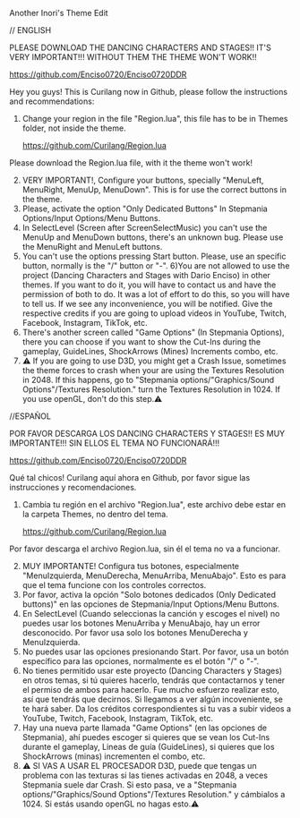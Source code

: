 Another Inori's Theme Edit

// ENGLISH

PLEASE DOWNLOAD THE DANCING CHARACTERS AND STAGES!! IT'S VERY IMPORTANT!!! WITHOUT THEM THE THEME
WON'T WORK!!

https://github.com/Enciso0720/Enciso0720DDR

Hey you guys! This is Curilang now in Github, please follow the instructions and recommendations:
1) Change your region in the file "Region.lua", this file has to be in Themes folder, not inside the theme.

   https://github.com/Curilang/Region.lua

Please download the Region.lua file, with it the theme won't work!

2) VERY IMPORTANT!, Configure your buttons, specially "MenuLeft, MenuRight, MenuUp, MenuDown". This is for use the
   correct buttons in the theme.
3) Please, activate the option "Only Dedicated Buttons" In Stepmania Options/Input Options/Menu Buttons.
4) In SelectLevel (Screen after ScreenSelectMusic) you can't use the MenuUp and MenuDown buttons, there's
   an unknown bug. Please use the MenuRight and MenuLeft buttons.
5) You can't use the options pressing Start button. Please, use an specific button, normally is the "/" button or "-".
6)You are not allowed to use the project (Dancing Characters and Stages with Dario Enciso) in other themes. 
If you want to do it, you will have to contact us and have the permission of both to do. 
It was a lot of effort to do this, so you will have to tell us. If we see any inconvenience, you will be notified.
Give the respective credits if you are going to upload videos in YouTube, Twitch, Facebook, Instagram, TikTok, etc.
7) There's another screen called "Game Options" (In Stepmania Options), there you can choose if you want to show the Cut-Ins during
   the gameplay, GuideLines, ShockArrows (Mines) Increments combo, etc.
8) ⚠️ If you are going to use D3D, you might get a Crash Issue, sometimes the theme forces to crash when your are using the Textures Resolution in 2048. 
       If this happens, go to "Stepmania options/"Graphics/Sound Options"/Textures Resolution." turn the Textures Resolution in 1024. If you use openGL, don't do this step.⚠️

//ESPAÑOL

POR FAVOR DESCARGA LOS DANCING CHARACTERS Y STAGES!! ES MUY IMPORTANTE!!! SIN ELLOS EL TEMA NO FUNCIONARÁ!!!

https://github.com/Enciso0720/Enciso0720DDR

Qué tal chicos! Curilang aquí ahora en Github, por favor sigue las instrucciones y recomendaciones.
1) Cambia tu región en el archivo "Region.lua", este archivo debe estar en la carpeta Themes, no dentro del tema.

   https://github.com/Curilang/Region.lua

Por favor descarga el archivo Region.lua, sin él el tema no va a funcionar.

2) MUY IMPORTANTE! Configura tus botones, especialmente "MenuIzquierda, MenuDerecha, MenuArriba, MenuAbajo". Esto es
   para que el tema funcione con los controles correctos.
3) Por favor, activa la opción "Solo botones dedicados (Only Dedicated buttons)" en las opciones de Stepmania/Input Options/Menu Buttons.
4) En SelectLevel (Cuando seleccionas la canción y escoges el nivel) no puedes usar los botones MenuArriba y MenuAbajo, hay un error
   desconocido. Por favor usa solo los botones MenuDerecha y MenuIzquierda.
5) No puedes usar las opciones presionando Start. Por favor, usa un botón específico para las opciones, normalmente es el botón "/" o "-".
6) No tienes permitido usar este proyecto (Dancing Characters y Stages) en otros temas, si tú quieres hacerlo, tendrás
que contactarnos y tener el permiso de ambos para hacerlo. Fue mucho esfuerzo realizar esto, así que tendrás que decirnos. 
Si llegamos a ver algún incoveniente, se te hará saber.
Da los créditos correspondientes si tu vas a subir videos a YouTube, Twitch, Facebook, Instagram, TikTok, etc.
7) Hay una nueva parte llamada "Game Options" (en las opciones de Stepmania), ahí puedes escoger si quieres que se vean los 
   Cut-Ins durante el gameplay, Lineas de guía (GuideLines), si quieres que los ShockArrows (minas) incrementen el combo, etc.
8) ⚠️ SI VAS A USAR EL PROCESADOR D3D, puede que tengas un problema con las texturas si las tienes activadas en 2048, a veces Stepmania suele dar Crash. 
      Si esto pasa, ve a "Stepmania options/"Graphics/Sound Options"/Textures Resolution." y cámbialos a 1024. Si estás usando openGL no hagas esto.⚠️
